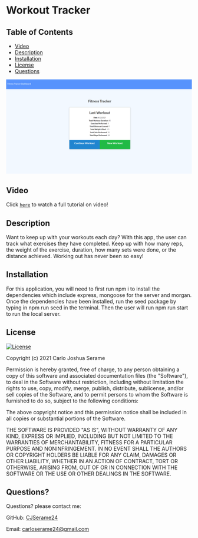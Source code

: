 # Workout Tracker  


## Table of Contents
* [Video](#Video) 
* [Description](#Description)
* [Installation](#Installation) 
* [License](#license) 
* [Questions](#Questions)


![](images/homepage.png)


## Video
Click [`here`](https://drive.google.com/file/d/1XUh5v05y4Ik2fKvq9e8w9iH3SyN-vjLD/view) to watch a full tutorial on video!

## Description


Want to keep up with your workouts each day? With this app, the user can track what exercises they have completed. Keep up with how many reps, the weight of the exercise, duration, how many sets were done, or the distance achieved. Working out has never been so easy! 

## Installation

For this application, you will need to first run npm i to install the dependencies which include express, mongoose for the server and morgan. Once the dependencies have been installed, run the seed package by typing in npm run seed in the terminal. Then the user will run npm run start to run the local server. 



## License

[![License](https://img.shields.io/badge/License-MIT-yellow.svg)](https://opensource.org/licenses/MIT)

Copyright (c) 2021 Carlo Joshua Serame

Permission is hereby granted, free of charge, to any person obtaining a copy of this software and associated documentation files (the "Software"), to deal in the Software without restriction, including without limitation the rights to use, copy, modify, merge, publish, distribute, sublicense, and/or sell copies of the Software, and to permit persons to whom the Software is furnished to do so, subject to the following conditions:

The above copyright notice and this permission notice shall be included in all copies or substantial portions of the Software.

THE SOFTWARE IS PROVIDED "AS IS", WITHOUT WARRANTY OF ANY KIND, EXPRESS OR IMPLIED, INCLUDING BUT NOT LIMITED TO THE WARRANTIES OF MERCHANTABILITY, FITNESS FOR A PARTICULAR PURPOSE AND NONINFRINGEMENT. IN NO EVENT SHALL THE AUTHORS OR COPYRIGHT HOLDERS BE LIABLE FOR ANY CLAIM, DAMAGES OR OTHER LIABILITY, WHETHER IN AN ACTION OF CONTRACT, TORT OR OTHERWISE, ARISING FROM, OUT OF OR IN CONNECTION WITH THE SOFTWARE OR THE USE OR OTHER DEALINGS IN THE SOFTWARE.
  

## Questions?
  Questions? please contact me:
 
  GitHub: [CJSerame24](https://github.com/CJSerame24)
  
  Email: carloserame24@gmail.com